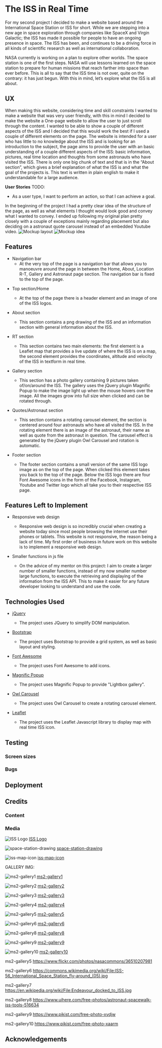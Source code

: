 # The ISS in Real Time

For my second project I decided to make a website based around the International Space Station or ISS for short. While we are stepping into a new age in space exploration through companies like SpaceX and Virgin Galactic; the ISS has made it possible for people to have an ongoing presence in space. The ISS has been, and continues to be a driving force in all kinds of scientific research as well as international collaboration.

NASA currently is working on a plan to explore other worlds. The space station is one of the first steps. NASA will use lessons learned on the space station to prepare for human missions that reach farther into space than ever before. This is all to say that the ISS time is not over, quite on the contrary: it has just begun. With this in mind, let’s explore what the ISS is all about.

## UX

When making this website, considering time and skill constraints I wanted to make a website that was very user friendly, with this in mind I decided to make the website a One-page website to allow the user to just scroll through the content. I wanted to be able to show a couple of different aspects of the ISS and I decided that this would work the best if I used a couple of different elements on the page.
The website is intended for a user who has little to no knowledge about the ISS and is looking for an introduction to the subject, the page aims to provide the user with an basic understanding of a couple different aspects of the ISS: basic information, pictures, real time location and thoughts from some astronauts who have visited the ISS. There is only one big chunk of text and that is in the “About section”, which gives a brief explanation of what the ISS is and what the goal of the projects is. This text is written in plain english to make it understandable for a large audience.

**User Stories**
TODO:

- As a user type, I want to perform an action, so that I can achieve a goal.

In the beginning of the project I had a pretty clear idea of the structure of the page, as well as what elements I thought would look good and convey what I wanted to convey. I ended up following my original plan pretty closely with a couple of exceptions mainly regarding placement but also deciding on a astronaut quote carousel instead of an embedded Youtube video.
![Mockup layout](SpaceStation/img/README/Milestone2.1.jpg)
![Mockup idea](SpaceStation/img/README/Milestone2.2.jpg)

## Features

- Navigation bar
  - At the very top of the page is a navigation bar that allows you to manoeuvre around the page in between the Home, About, Location R-T, Gallery and Astronaut page section. The navigation bar is fixed to the top of the page.

* Top section/Home
  - At the top of the page there is a header element and an image of one of the ISS logos.
* About section

  - This section contains a png drawing of the ISS and an information section with general information about the ISS.

* RT section

  - This section contains two main elements: the first element is a Leaflet map that provides a live update of where the ISS is on a map, the second element provides the coordinates, altitude and velocity of the ISS in textform in real time.

* Gallery section

  - This section has a photo gallery containing 9 pictures taken of/on/around the ISS. The gallery uses the jQuery plugin Magnific Popup to make the image light up when the mouse hovers over the image. All the images grow into full size when clicked and can be rotated through.

* Quotes/Astronaut section

  - This section contains a rotating carousel element, the section is centered around four astronauts who have all visited the ISS. In the rotating element there is an image of the astronaut, their name as well as quote from the astronaut in question. The carousel effect is generated by the jQuery plugin Owl Carousel and rotation is automatic.

* Footer section
  - The footer section contains a small version of the same ISS logo image as on the top of the page. When clicked this element takes you back to the top of the page. Below the ISS logo there are four Font Awesome icons in the form of the Facebook, Instagram, Youtube and Twitter logo which all take you to their respective ISS page.

## Features Left to Implement

- Responsive web design

  - Responsive web design is so incredibly crucial when creating a website today since most people browsing the internet use their phones or tablets. This website is not responsive, the reason being a lack of time. My first order of business in future work on this website is to implement a responsive web design.

- Smaller functions in js file
  - On the advice of my mentor on this project: I aim to create a larger number of smaller functions, instead of my now smaller number large functions, to execute the retrieving and displaying of the information from the ISS API. This to make it easier for any future developer looking to understand and use the code.

## Technologies Used

- [jQuery](https://jquery.com/)

  - The project uses JQuery to simplify DOM manipulation.

- [Bootstrap](https://getbootstrap.com/)

  - The project uses Bootstrap to provide a grid system, as well as basic layout and styling.

- [Font Awesome](https://fontawesome.com/)

  - The project uses Font Awesome to add icons.

- [Magnific Popup](https://dimsemenov.com/plugins/magnific-popup/)

  - The project uses Magnific Popup to provide "Lightbox gallery".

- [Owl Carousel](https://owlcarousel2.github.io/OwlCarousel2/)

  - The project uses Owl Carousel to create a rotating carousel element.

- [Leaflet](https://leafletjs.com/)
  - The project uses the Leaflet Javascript library to display map with real time ISS icon.

## Testing

### Screen sizes

### Bugs

## Deployment

## Credits

### Content

### Media

![ISS Logo](SpaceStation/img/iss-logo2.png)
[ISS Logo](https://en.wikipedia.org/wiki/File:ISS_insignia.svg)

![space-station-drawing](SpaceStation/img/space-station-drawing.png)
[space-station-drawing](https://freesvg.org/international-space-station-vector-drawing)

![iss-map-icon](SpaceStation/img/iss-map-icon.png)
[iss-map-icon](https://commons.wikimedia.org/wiki/File:International_Space_Station.svg)

GALLERY IMG:

![ms2-gallery1](SpaceStation/img/gallery-big/ms2-gallery1-big.jpg)
[ms2-gallery1](https://www.flickr.com/photos/nasaearthobservatory/6792427300)

![ms2-gallery2](SpaceStation/img/gallery-big/ms2-gallery2-big.jpg)
[ms2-gallery2](https://pixabay.com/photos/cosmonaut-spacewalk-iss-tools-suit-582544/)

![ms2-gallery3](SpaceStation/img/gallery-big/ms2-gallery3-big.jpg)
[ms2-gallery3](https://pxhere.com/sv/photo/1066080)

![ms2-gallery4](SpaceStation/img/gallery-big/ms2-gallery4-big.jpg)
[ms2-gallery4](https://www.needpix.com/photo/495775/satellite-iss-northern-lights-aurora-borealis-international-space-station-space-spaceship-station-science)

![ms2-gallery5](SpaceStation/img/gallery-big/ms2-gallery5-big.jpg)
[ms2-gallery5](https://www.flickr.com/photos/nasacommons/36510207981)

![ms2-gallery6](SpaceStation/img/gallery-big/ms2-gallery6-big.jpg)
[ms2-gallery6](<https://commons.wikimedia.org/wiki/File:ISS-56_International_Space_Station_fly-around_(05).jpg>)

![ms2-gallery8](SpaceStation/img/gallery-big/ms2-gallery8-big.jpg)
[ms2-gallery8](https://www.uihere.com/free-photos/astronaut-spacewalk-iss-tools-516634)

![ms2-gallery9](SpaceStation/img/gallery-big/ms2-gallery9-big.jpg)
[ms2-gallery9](https://www.pikist.com/free-photo-xvdjw)

![ms2-gallery10](SpaceStation/img/gallery-big/ms2-gallery10-big.jpg)
[ms2-gallery10](https://www.pikist.com/free-photo-xaarm)

ms2-gallery5 https://www.flickr.com/photos/nasacommons/36510207981

ms2-gallery6 https://commons.wikimedia.org/wiki/File:ISS-56_International_Space_Station_fly-around_(05).jpg

ms2-gallery7 https://en.wikipedia.org/wiki/File:Endeavour_docked_to_ISS.jpg

ms2-gallery8 https://www.uihere.com/free-photos/astronaut-spacewalk-iss-tools-516634

ms2-gallery9 https://www.pikist.com/free-photo-xvdjw

ms2-gallery10 https://www.pikist.com/free-photo-xaarm

## Acknowledgements
